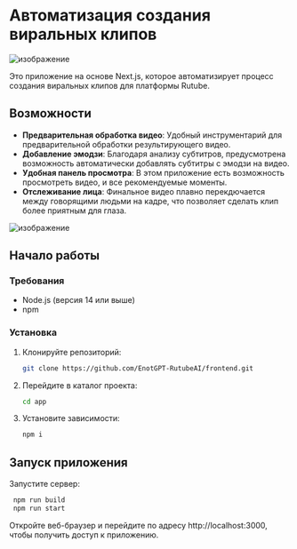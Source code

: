 # Автоматизация создания виральных клипов

![изображение](https://github.com/user-attachments/assets/4c3eb1df-52a7-4cf3-973b-51ce65a3115a)

Это приложение на основе Next.js, которое автоматизирует процесс создания виральных клипов для платформы Rutube.

## Возможности

- **Предварительная обработка видео**: Удобный инструментарий для предварительной обработки результирующего видео.
- **Добавление эмодзи**: Благодаря анализу субтитров, предусмотрена возможность автоматически добавлять субтитры с эмодзи на видео.
- **Удобная панель просмотра**: В этом приложение есть возможность просмотреть видео, и все рекомендуемые моменты.
- **Отслеживание лица**: Финальное видео плавно перекдючается между говорящими людьми на кадре, что позволяет сделать клип более приятным для глаза.

![изображение](https://github.com/user-attachments/assets/5bade3a5-8c12-4216-bd51-602633f1d73f)

## Начало работы

### Требования

- Node.js (версия 14 или выше)
- npm

### Установка

1. Клонируйте репозиторий:

   ```bash
   git clone https://github.com/EnotGPT-RutubeAI/frontend.git

2. Перейдите в каталог проекта:

   ```bash
   cd app

3. Установите зависимости:

   ```bash
   npm i

## Запуск приложения

Запустите сервер:
   ```bash
    npm run build
    npm run start
```
Откройте веб-браузер и перейдите по адресу http://localhost:3000, чтобы получить доступ к приложению.






